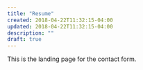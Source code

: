 ```yaml
---
title: "Resume"
created: 2018-04-22T11:32:15-04:00
updated: 2018-04-22T11:32:15-04:00
description: ""
draft: true
---
```

This is the landing page for the contact form.
